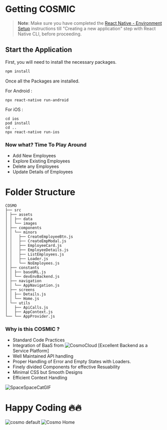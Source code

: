 <br/>

# Getting COSMIC

>**Note**: Make sure you have completed the [React Native - Environment Setup](https://reactnative.dev/docs/environment-setup) instructions till "Creating a new application" step with React Native CLI, before proceeding.

## Start the Application

First, you will need to install the necessary packages.

```bash
npm install
```
Once all the Packages are installed.

For Android : 
```
npx react-native run-android
```

For iOS :
```
cd ios
pod install
cd ..
npx react-native run-ios
```

### Now what? Time To Play Around

- Add New Employees
- Explore Existing Employees
- Delete any Employees
- Update Details of Employees

# Folder Structure
```
COSMO
├── src
│ ├── assets
│ │ ├── data
│ │ └── images
│ ├── components
│ │ └── minors
│ │   ├── CreateEmployeeBtn.js
│ │   ├── CreateEmpModal.js
│ │   ├── EmployeeCard.js
│ │   ├── EmployeeDetails.js
│ │   ├── ListEmployees.js
│ │   ├── Loader.js
│ │   └── NoEmployees.js
│ ├── constants
│ │ ├── baseURL.js
│ │ └── devEnvBackend.js
│ ├── navigation
│ │ └── AppNavigation.js
│ ├── screens
│ │ ├── Details.js
│ │ └── Home.js
│ └── utils
│   ├── ApiCalls.js
│   ├── AppContext.js
└── └── AppProvider.js
```

### Why is this COSMIC ?

- Standard Code Practices
- Integration of BaaS from ![CosmoCloud](https://cosmocloud.io/) [Excellent Backend as a Service Platform]
- Well Maintained API handling
- Proper Handling of Error and Empty States with Loaders.
- Finely divided Components for effective Resuability
- Minimal CSS but Smooth Designs
- Efficient Context Handling

![SpaceSpaceCatGIF](https://github.com/user-attachments/assets/f4e1db7a-fa6c-432e-83a6-2bc2a16a4bd3)




  # Happy Coding 🔥🔥

![cosmo default](https://github.com/user-attachments/assets/377a3434-1629-474c-9985-6e0e01b4143b)
![Cosmo Home](https://github.com/user-attachments/assets/8adc359c-f3cd-4c15-9fcd-b4c5d37ef745)

